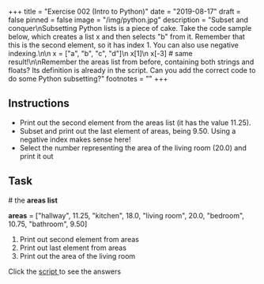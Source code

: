 +++
title = "Exercise 002 (Intro to Python)"
date = "2019-08-17"
draft = false
pinned = false
image = "/img/python.jpg"
description = "Subset and conquer\nSubsetting Python lists is a piece of cake. Take the code sample below, which creates a list x and then selects \"b\" from it. Remember that this is the second element, so it has index 1. You can also use negative indexing.\n\n  x = [\"a\", \"b\", \"c\", \"d\"]\n  x[1]\n  x[-3] # same result!\n\nRemember the areas list from before, containing both strings and floats? Its definition is already in the script. Can you add the correct code to do some Python subsetting?"
footnotes = ""
+++
## Instructions

* Print out the second element from the areas list (it has the value 11.25).
* Subset and print out the last element of areas, being 9.50. Using a negative index makes sense here!
* Select the number representing the area of the living room (20.0) and print it out

## Task

\# the **areas list**

**areas** = \["hallway", 11.25, "kitchen", 18.0, "living room", 20.0, "bedroom", 10.75, "bathroom", 9.50]

1. Print out second element from areas
2. Print out last element from areas
3. Print out the area of the living room

Click the [script ](https://github.com/chiarabdy/IntroToPythonExercises/blob/master/scripts/Exercise002.py)to see the answers
